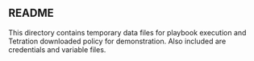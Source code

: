 README
------

This directory contains temporary data files for playbook execution and Tetration downloaded policy for demonstration. Also included are credentials and variable files.